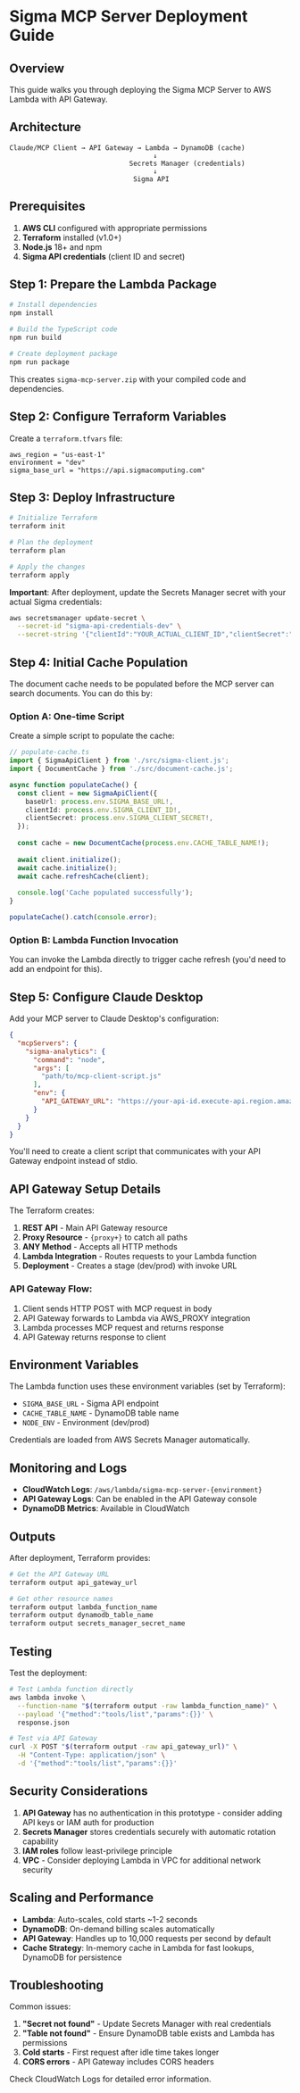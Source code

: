 # Sigma MCP Server Deployment Guide

## Overview
This guide walks you through deploying the Sigma MCP Server to AWS Lambda with API Gateway.

## Architecture
```
Claude/MCP Client → API Gateway → Lambda → DynamoDB (cache)
                                    ↓
                              Secrets Manager (credentials)
                                    ↓
                               Sigma API
```

## Prerequisites

1. **AWS CLI** configured with appropriate permissions
2. **Terraform** installed (v1.0+)
3. **Node.js** 18+ and npm
4. **Sigma API credentials** (client ID and secret)

## Step 1: Prepare the Lambda Package

```bash
# Install dependencies
npm install

# Build the TypeScript code
npm run build

# Create deployment package
npm run package
```

This creates `sigma-mcp-server.zip` with your compiled code and dependencies.

## Step 2: Configure Terraform Variables

Create a `terraform.tfvars` file:

```hcl
aws_region = "us-east-1"
environment = "dev"
sigma_base_url = "https://api.sigmacomputing.com"
```

## Step 3: Deploy Infrastructure

```bash
# Initialize Terraform
terraform init

# Plan the deployment
terraform plan

# Apply the changes
terraform apply
```

**Important**: After deployment, update the Secrets Manager secret with your actual Sigma credentials:

```bash
aws secretsmanager update-secret \
  --secret-id "sigma-api-credentials-dev" \
  --secret-string '{"clientId":"YOUR_ACTUAL_CLIENT_ID","clientSecret":"YOUR_ACTUAL_SECRET"}'
```

## Step 4: Initial Cache Population

The document cache needs to be populated before the MCP server can search documents. You can do this by:

### Option A: One-time Script
Create a simple script to populate the cache:

```typescript
// populate-cache.ts
import { SigmaApiClient } from './src/sigma-client.js';
import { DocumentCache } from './src/document-cache.js';

async function populateCache() {
  const client = new SigmaApiClient({
    baseUrl: process.env.SIGMA_BASE_URL!,
    clientId: process.env.SIGMA_CLIENT_ID!,
    clientSecret: process.env.SIGMA_CLIENT_SECRET!,
  });
  
  const cache = new DocumentCache(process.env.CACHE_TABLE_NAME!);
  
  await client.initialize();
  await cache.initialize();
  await cache.refreshCache(client);
  
  console.log('Cache populated successfully');
}

populateCache().catch(console.error);
```

### Option B: Lambda Function Invocation
You can invoke the Lambda directly to trigger cache refresh (you'd need to add an endpoint for this).

## Step 5: Configure Claude Desktop

Add your MCP server to Claude Desktop's configuration:

```json
{
  "mcpServers": {
    "sigma-analytics": {
      "command": "node",
      "args": [
        "path/to/mcp-client-script.js"
      ],
      "env": {
        "API_GATEWAY_URL": "https://your-api-id.execute-api.region.amazonaws.com/dev"
      }
    }
  }
}
```

You'll need to create a client script that communicates with your API Gateway endpoint instead of stdio.

## API Gateway Setup Details

The Terraform creates:

1. **REST API** - Main API Gateway resource
2. **Proxy Resource** - `{proxy+}` to catch all paths
3. **ANY Method** - Accepts all HTTP methods
4. **Lambda Integration** - Routes requests to your Lambda function
5. **Deployment** - Creates a stage (dev/prod) with invoke URL

### API Gateway Flow:
1. Client sends HTTP POST with MCP request in body
2. API Gateway forwards to Lambda via AWS_PROXY integration
3. Lambda processes MCP request and returns response
4. API Gateway returns response to client

## Environment Variables

The Lambda function uses these environment variables (set by Terraform):

- `SIGMA_BASE_URL` - Sigma API endpoint
- `CACHE_TABLE_NAME` - DynamoDB table name
- `NODE_ENV` - Environment (dev/prod)

Credentials are loaded from AWS Secrets Manager automatically.

## Monitoring and Logs

- **CloudWatch Logs**: `/aws/lambda/sigma-mcp-server-{environment}`
- **API Gateway Logs**: Can be enabled in the API Gateway console
- **DynamoDB Metrics**: Available in CloudWatch

## Outputs

After deployment, Terraform provides:

```bash
# Get the API Gateway URL
terraform output api_gateway_url

# Get other resource names
terraform output lambda_function_name
terraform output dynamodb_table_name
terraform output secrets_manager_secret_name
```

## Testing

Test the deployment:

```bash
# Test Lambda function directly
aws lambda invoke \
  --function-name "$(terraform output -raw lambda_function_name)" \
  --payload '{"method":"tools/list","params":{}}' \
  response.json

# Test via API Gateway
curl -X POST "$(terraform output -raw api_gateway_url)" \
  -H "Content-Type: application/json" \
  -d '{"method":"tools/list","params":{}}'
```

## Security Considerations

1. **API Gateway** has no authentication in this prototype - consider adding API keys or IAM auth for production
2. **Secrets Manager** stores credentials securely with automatic rotation capability
3. **IAM roles** follow least-privilege principle
4. **VPC** - Consider deploying Lambda in VPC for additional network security

## Scaling and Performance

- **Lambda**: Auto-scales, cold starts ~1-2 seconds
- **DynamoDB**: On-demand billing scales automatically
- **API Gateway**: Handles up to 10,000 requests per second by default
- **Cache Strategy**: In-memory cache in Lambda for fast lookups, DynamoDB for persistence

## Troubleshooting

Common issues:

1. **"Secret not found"** - Update Secrets Manager with real credentials
2. **"Table not found"** - Ensure DynamoDB table exists and Lambda has permissions
3. **Cold starts** - First request after idle time takes longer
4. **CORS errors** - API Gateway includes CORS headers

Check CloudWatch Logs for detailed error information.